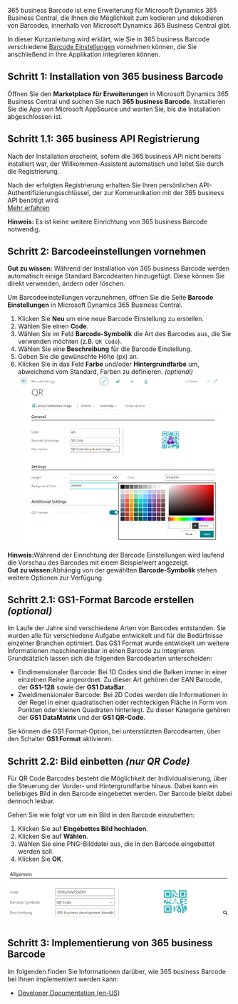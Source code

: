 365 business Barcode ist eine Erweiterung für Microsoft Dynamics 365 Business Central, die Ihnen die Möglichkeit zum kodieren und dekodieren von Barcodes, innerhalb von Microsoft Dynamics 365 Business Central gibt.

In dieser Kurzanleitung wird erklärt, wie Sie in 365 business Barcode verschiedene [Barcode Einstellungen](../barcode-settings/) vornehmen können, die Sie anschließend in Ihre Applikation integrieren können.

## Schritt 1: Installation von 365 business Barcode

Öffnen Sie den **Marketplace für Erweiterungen** in Microsoft Dynamics 365 Business Central und suchen Sie nach **365 business Barcode**. Installieren Sie die App von Microsoft AppSource und warten Sie, bis die Installation abgeschlossen ist.

## Schritt 1.1: 365 business API Registrierung

Nach der Installation erscheint, sofern die 365 business API nicht bereits installiert war, der Willkommen-Assistent automatisch und leitet Sie durch die Registrierung.

Nach der erfolgten Registrierung erhalten Sie Ihren persönlichen API-Authentifizierungsschlüssel, der zur Kommunikation mit der 365 business API benötigt wird.<br>
[Mehr erfahren](../../365-business-api/registration/)

<div class="alert alert-info">
    <i class="fa-solid fa-lightbulb"></i> <strong>Hinweis:</strong> Es ist keine weitere Einrichtung von 365 business Barcode notwendig.
</div>

## Schritt 2: Barcodeeinstellungen vornehmen

<div class="alert alert-info">
    <i class="fa-solid fa-lightbulb"></i> <strong>Gut zu wissen:</strong> Während der Installation von 365 business Barcode werden automatisch einige Standard Barcodearten hinzugefügt. Diese können Sie direkt verwenden, ändern oder löschen.
</div>

Um Barcodeeinstellungen vorzunehmen, öffnen Sie die Seite **Barcode Einstellungen** in Microsoft Dynamics 365 Business Central.

 1. Klicken Sie **Neu** um eine neue Barcode Einstellung zu erstellen.
 2. Wählen Sie einen **Code**.
 3. Wählen Sie im Feld **Barcode-Symbolik** die Art des Barcodes aus, die Sie verwenden möchten (z.B. `QR Code`).
 4. Wählen Sie eine **Beschreibung** für die Barcode Einstellung.
 5. Geben Sie die gewünschte Höhe (px) an.
 6. Klicken Sie in das Feld **Farbe** und/oder **Hintergrundfarbe** um, abweichend vom Standard, Farben zu definieren. _(optional)_<br>![Farbauswahl](/assets/images/365-business-barcode/5c299f7b1b93a3b1b6c71d46c162491a9264e72fb4d66f9e435a182684624243.png)

<div class="alert alert-info">
    <i class="fa-solid fa-lightbulb"></i> <strong>Hinweis:</strong>Während der Einrichtung der Barcode Einstellungen wird laufend die Vorschau des Barcodes mit einem Beispielwert angezeigt.
</div>

<div class="alert alert-notice">
    <i class="fa-solid fa-notes"></i> <strong>Gut zu wissen:</strong>Abhängig von der gewählten <b>Barcode-Symbolik</b> stehen weitere Optionen zur Verfügung.
</div>

## Schritt 2.1: GS1-Format Barcode erstellen _(optional)_

Im Laufe der Jahre sind verschiedene Arten von Barcodes entstanden. Sie wurden alle für verschiedene Aufgabe entwickelt und für die Bedürfnisse einzelner Branchen optimiert. Das GS1 Format wurde entwickelt um weitere Informationen maschinenlesbar in einen Barcode zu integrieren.
Grundsätzlich lassen sich die folgenden Barcodearten unterscheiden:

 - Eindimensionaler Barcode: Bei 1D Codes sind die Balken immer in einer einzelnen Reihe angeordnet. Zu dieser Art gehören der EAN Barcode, der **GS1-128** sowie der **GS1 DataBar**.
 - Zweidimensionaler Barcode: Bei 2D Codes werden die Informationen in der Regel in einer quadratischen oder rechteckigen Fläche in Form von Punkten oder kleinen Quadraten hinterlegt. Zu dieser Kategorie gehören der **GS1 DataMatrix** und der **GS1 QR-Code**.

Sie können die GS1 Format-Option, bei unterstützten Barcodearten, über den Schalter **GS1 Format** aktivieren.

## Schritt 2.2: Bild einbetten _(nur QR Code)_

Für QR Code Barcodes besteht die Möglichkeit der Individualisierung, über die Steuerung der Vorder- und Hintergrundfarbe hinaus. Dabei kann ein beliebiges Bild in den Barcode eingebettet werden. Der Barcode bleibt dabei dennoch lesbar.

Gehen Sie wie folgt vor um ein Bild in den Barcode einzubetten:

 1. Klicken Sie auf **Eingebettes Bild hochladen**.
 2. Klicken Sie auf **Wählen**.
 3. Wählen Sie eine PNG-Bilddatei aus, die in den Barcode eingebettet werden soll.
 4. Klicken Sie **OK**.

![QR Code mit eingebettetem Bild](/assets/images/365-business-barcode/953eae17f991ea69d2c1ae2559bfedd8566a13203981bdeed545e2f4a976c2fe.png)  

## Schritt 3: Implementierung von 365 business Barcode

Im folgenden finden Sie Informationen darüber, wie 365 business Barcode bei Ihnen implementiert werden kann:

 - [Developer Documentation (en-US)](https://docs.365businessdev.com/de-DE/al-developer/365businessbarcode/)
